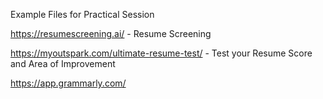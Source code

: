 Example Files for Practical Session

https://resumescreening.ai/ - Resume Screening

https://myoutspark.com/ultimate-resume-test/ - Test your Resume Score and Area of Improvement

https://app.grammarly.com/
